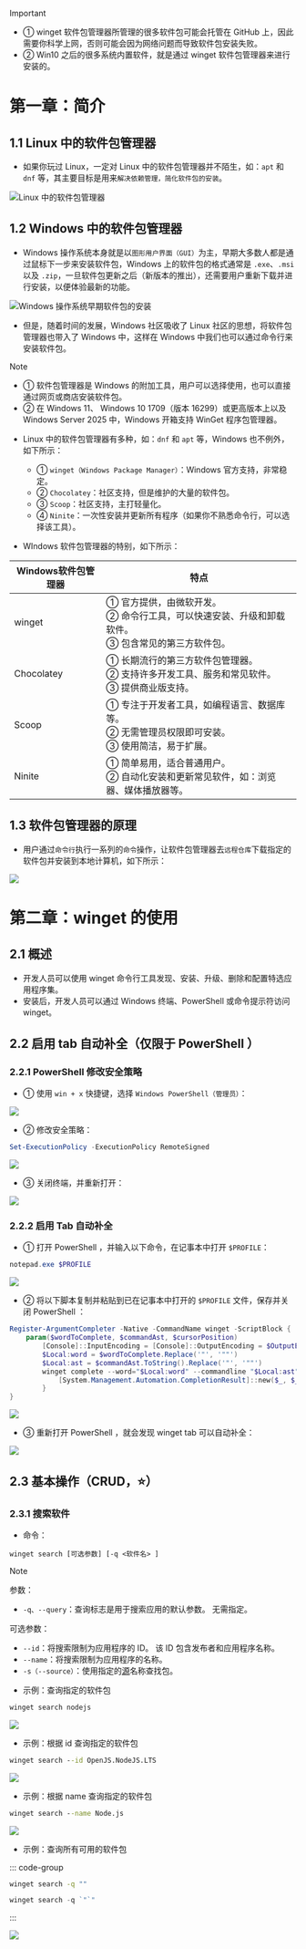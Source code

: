 > [!IMPORTANT]
>
> * ① winget 软件包管理器所管理的很多软件包可能会托管在 GitHub 上，因此需要你科学上网，否则可能会因为网络问题而导致软件包安装失败。
> * ② Win10 之后的很多系统内置软件，就是通过 winget 软件包管理器来进行安装的。



# 第一章：简介

## 1.1 Linux 中的软件包管理器

* 如果你玩过 Linux，一定对 Linux 中的软件包管理器并不陌生，如：`apt` 和 `dnf` 等，其主要目标是用来`解决依赖管理，简化软件包的安装`。

![Linux 中的软件包管理器](./assets/1.png)

## 1.2 Windows 中的软件包管理器

* Windows 操作系统本身就是以`图形用户界面（GUI）`为主，早期大多数人都是通过鼠标下一步来安装软件包，Windows 上的软件包的格式通常是 `.exe`、`.msi` 以及 `.zip`，一旦软件包更新之后（新版本的推出），还需要用户重新下载并进行安装，以便体验最新的功能。

![Windows 操作系统早期软件包的安装](./assets/2.png)

* 但是，随着时间的发展，Windows 社区吸收了 Linux 社区的思想，将软件包管理器也带入了 Windows 中，这样在 Windows 中我们也可以通过命令行来安装软件包。

> [!NOTE]
>
> * ① 软件包管理器是 Windows 的附加工具，用户可以选择使用，也可以直接通过网页或商店安装软件包。
> * ② 在 Windows 11、 Windows 10 1709（版本 16299）或更高版本上以及 Windows Server 2025 中，Windows 开箱支持 WinGet 程序包管理器。

* Linux 中的软件包管理器有多种，如：`dnf` 和 `apt` 等，Windows 也不例外，如下所示：
  * ① `winget（Windows Package Manager）`：Windows 官方支持，非常稳定。
  * ② `Chocolatey`：社区支持，但是维护的大量的软件包。
  * ③ `Scoop`：社区支持，主打轻量化。
  * ④ `Ninite`：一次性安装并更新所有程序（如果你不熟悉命令行，可以选择该工具）。

* WIndows 软件包管理器的特别，如下所示：

| Windows软件包管理器 | 特点                                                         |
| ------------------- | ------------------------------------------------------------ |
| winget              | ① 官方提供，由微软开发。<br>② 命令行工具，可以快速安装、升级和卸载软件。<br>③ 包含常见的第三方软件包。 |
| Chocolatey          | ① 长期流行的第三方软件包管理器。<br>② 支持许多开发工具、服务和常见软件。<br/>③ 提供商业版支持。 |
| Scoop               | ① 专注于开发者工具，如编程语言、数据库等。<br>② 无需管理员权限即可安装。<br>③ 使用简洁，易于扩展。 |
| Ninite              | ① 简单易用，适合普通用户。<br>② 自动化安装和更新常见软件，如：浏览器、媒体播放器等。 |

## 1.3 软件包管理器的原理

* 用户通过`命令行`执行一系列的`命令`操作，让软件包管理器去`远程仓库`下载指定的软件包并安装到本地计算机，如下所示：

![](./assets/1.svg)



# 第二章：winget 的使用

## 2.1 概述

* 开发人员可以使用 winget 命令行工具发现、安装、升级、删除和配置特选应用程序集。 
* 安装后，开发人员可以通过 Windows 终端、PowerShell 或命令提示符访问 winget。

## 2.2 启用 tab 自动补全（仅限于 PowerShell ）

### 2.2.1 PowerShell 修改安全策略

* ① 使用 `win + x` 快捷键，选择 `Windows PowerShell（管理员）`：

![](./assets/3.png)

* ② 修改安全策略：

```powershell
Set-ExecutionPolicy -ExecutionPolicy RemoteSigned
```

![](./assets/4.png)

* ③ 关闭终端，并重新打开：

![](./assets/5.gif)

### 2.2.2 启用 Tab 自动补全

* ① 打开 PowerShell ，并输入以下命令，在记事本中打开 `$PROFILE`：

```powershell
notepad.exe $PROFILE
```

![](./assets/6.gif)

* ② 将以下脚本复制并粘贴到已在记事本中打开的 `$PROFILE` 文件，保存并关闭 PowerShell ：

```powershell
Register-ArgumentCompleter -Native -CommandName winget -ScriptBlock {
    param($wordToComplete, $commandAst, $cursorPosition)
        [Console]::InputEncoding = [Console]::OutputEncoding = $OutputEncoding = [System.Text.Utf8Encoding]::new()
        $Local:word = $wordToComplete.Replace('"', '""')
        $Local:ast = $commandAst.ToString().Replace('"', '""')
        winget complete --word="$Local:word" --commandline "$Local:ast" --position $cursorPosition | ForEach-Object {
            [System.Management.Automation.CompletionResult]::new($_, $_, 'ParameterValue', $_)
        }
}
```

![](./assets/7.gif)

* ③ 重新打开 PowerShell ，就会发现 winget tab 可以自动补全：

![](./assets/8.gif)

## 2.3 基本操作（CRUD，⭐）

### 2.3.1 搜索软件

* 命令：

```shell
winget search [可选参数] [-q <软件名> ]
```

> [!NOTE]
>
> 参数：
>
> * `-q、--query`：查询标志是用于搜索应用的默认参数。 无需指定。
>
> 可选参数：
>
> * `--id`：将搜索限制为应用程序的 ID。 该 ID 包含发布者和应用程序名称。
> * `--name`：将搜索限制为应用程序的名称。
> * `-s（--source）`：使用指定的[源](https://learn.microsoft.com/zh-cn/windows/package-manager/winget/source)名称查找包。



* 示例：查询指定的软件包

```cmd
winget search nodejs
```

![](./assets/9.gif)



* 示例：根据 id 查询指定的软件包

```cmd
winget search --id OpenJS.NodeJS.LTS
```

![](./assets/10.gif)

* 示例：根据 name 查询指定的软件包

```cmd
winget search --name Node.js
```

![](./assets/11.gif)



* 示例：查询所有可用的软件包

::: code-group

```cmd
winget search -q ""
```

```powershell
winget search -q `"`"
```

:::

![](./assets/12.gif)